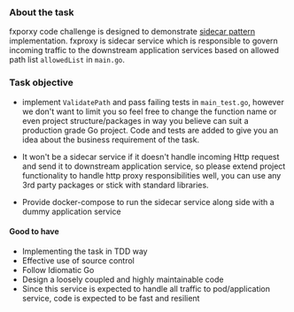 ### About the task ###

fxporxy code challenge is designed to demonstrate [sidecar pattern](https://docs.microsoft.com/en-us/azure/architecture/patterns/sidecar) implementation. fxproxy is sidecar service which is responsible to govern incoming traffic to the downstream application services based on allowed path list `allowedList` in `main.go`.


### Task objective ###

* implement `ValidatePath` and pass failing tests in `main_test.go`, however we don't want to limit you so feel free to change the function name or even project structure/packages in way you believe can suit a production grade Go project. Code and tests are added to give you an idea about the business requirement of the task.

* It won't be a sidecar service if it doesn't handle incoming Http request and send it to downstream application service, so please extend project functionality to handle http proxy responsibilities well, you can use any 3rd party packages or stick with standard libraries.

* Provide docker-compose to run the sidecar service along side with a dummy application service 

#### Good to have ####

* Implementing the task in TDD way
* Effective use of source control
* Follow Idiomatic Go
* Design a loosely coupled and highly maintainable code
* Since this service is expected to handle all traffic to pod/application service, code is expected to be fast and resilient